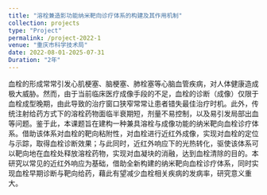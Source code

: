 ```yaml
---
title: "溶栓兼造影功能纳米靶向诊疗体系的构建及其作用机制"
collection: projects
type: "Project"
permalink: /project-2022-1
venue: "重庆市科学技术局"
date: 2022-08-01-2025-07-31
Duration: "2年"
---
```


血栓的形成常常引发心肌梗塞、脑梗塞、肺栓塞等心脑血管疾病，对人体健康造成极大威胁。然而，由于当前临床医疗成像手段的不足，血栓的诊断（成像）仅限于血栓成型晚期，由此导致的治疗窗口狭窄常常让患者错失最佳治疗时机。此外，传统注射给药方式下的溶栓药物面临半衰期短，剂量不易控制，以及易引发局部出血等问题。鉴于此，本课题旨在建构一种兼具溶栓与成像功能的纳米靶向血栓诊疗体系。借助该体系对血栓的靶向粘附性，对血栓进行近红外成像，实现对血栓的定位与示踪，取得血栓诊断效果；与此同时，近红外响应下的光热转化，驱使该体系可以靶向地在血栓处释放溶栓药物，实现对血凝块的消融，达到血栓清除的目的。本研究以常见的近红外响应为基础，借助全新构建的纳米靶向血栓诊疗体系，同时实现血栓早期诊断与靶向给药，藉此有望减少血栓相关疾病的发病率，研究意义重大。
